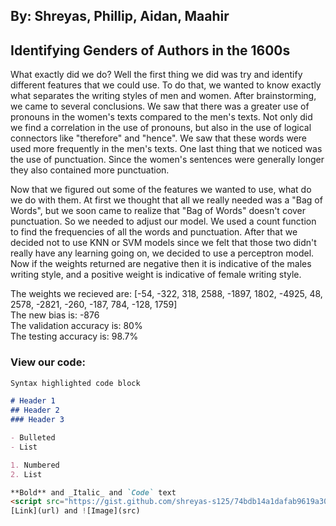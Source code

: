## By: Shreyas, Phillip, Aidan, Maahir

## Identifying Genders of Authors in the 1600s

What exactly did we do? Well the first thing we did was try and identify different features that we could use. To do that, we wanted to know exactly what separates the writing styles of men and women. After brainstorming, we came to several conclusions. We saw that there was a greater use of pronouns in the women's texts compared to the men's texts. Not only did we find a correlation in the use of pronouns, but also in the use of logical connectors like "therefore" and "hence". We saw that these words were used more frequently in the men's texts. One last thing that we noticed was the use of punctuation. Since the women's sentences were generally longer they also contained more punctuation. 

Now that we figured out some of the features we wanted to use, what do we do with them. At first we thought that all we really needed was a "Bag of Words", but we soon came to realize that "Bag of Words" doesn't cover punctuation. So we needed to adjust our model. We used a count function to find the frequencies of all the words and punctuation. After that we decided not to use KNN or SVM models since we felt that those two didn't really have any learning going on, we decided to use a perceptron model. Now if the weights returned are negative then it is indicative of the males writing style, and a positive weight is indicative of female writing style.

The weights we recieved are: [-54,  -322,   318,  2588, -1897,  1802, -4925,    48,  2578, -2821,  -260,  -187,   784,  -128,  1759] <br>
The new bias is: -876 <br>
The validation accuracy is: 80%  <br>
The testing accuracy is: 98.7%

### View our code:
```markdown
Syntax highlighted code block

# Header 1
## Header 2
### Header 3

- Bulleted
- List

1. Numbered
2. List

**Bold** and _Italic_ and `Code` text
<script src="https://gist.github.com/shreyas-s125/74bdb14a1dafab9619a30c08c73ff714"</script>
[Link](url) and ![Image](src)
```



